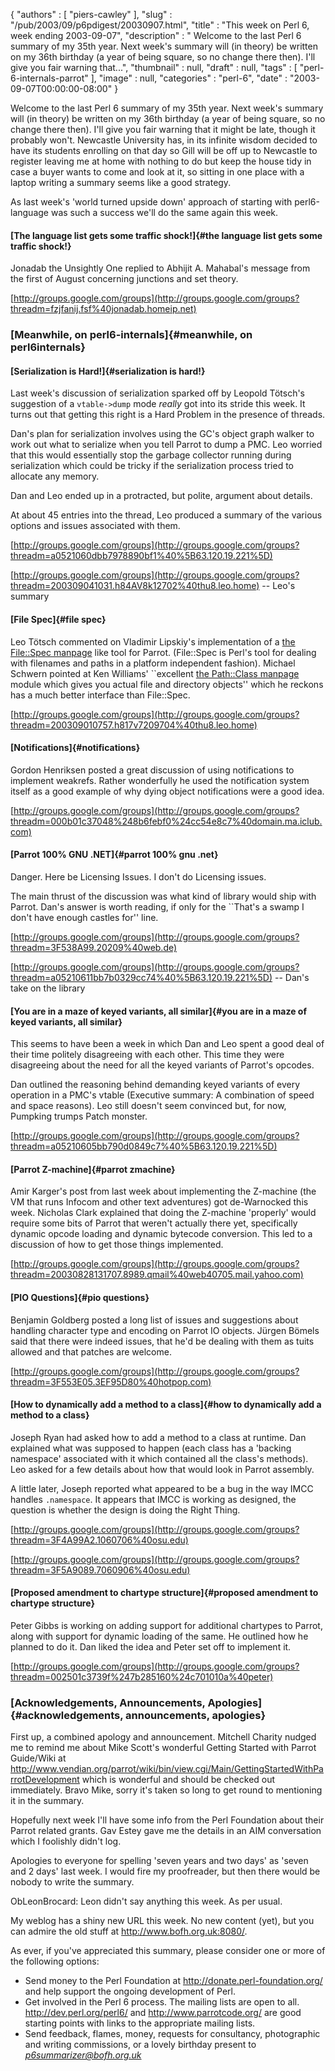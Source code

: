{
   "authors" : [
      "piers-cawley"
   ],
   "slug" : "/pub/2003/09/p6pdigest/20030907.html",
   "title" : "This week on Perl 6, week ending 2003-09-07",
   "description" : " Welcome to the last Perl 6 summary of my 35th year. Next week's summary will (in theory) be written on my 36th birthday (a year of being square, so no change there then). I'll give you fair warning that...",
   "thumbnail" : null,
   "draft" : null,
   "tags" : [
      "perl-6-internals-parrot"
   ],
   "image" : null,
   "categories" : "perl-6",
   "date" : "2003-09-07T00:00:00-08:00"
}





Welcome to the last Perl 6 summary of my 35th year. Next week's summary
will (in theory) be written on my 36th birthday (a year of being square,
so no change there then). I'll give you fair warning that it might be
late, though it probably won't. Newcastle University has, in its
infinite wisdom decided to have its students enrolling on that day so
Gill will be off up to Newcastle to register leaving me at home with
nothing to do but keep the house tidy in case a buyer wants to come and
look at it, so sitting in one place with a laptop writing a summary
seems like a good strategy.

As last week's 'world turned upside down' approach of starting with
perl6-language was such a success we'll do the same again this week.

#### [The language list gets some traffic shock!]{#the language list gets some traffic shock!}

Jonadab the Unsightly One replied to Abhijit A. Mahabal's message from
the first of August concerning junctions and set theory.

[http://groups.google.com/groups](http://groups.google.com/groups?threadm=fzjfanij.fsf%40jonadab.homeip.net)

### [Meanwhile, on perl6-internals]{#meanwhile, on perl6internals}

#### [Serialization is Hard!]{#serialization is hard!}

Last week's discussion of serialization sparked off by Leopold Tötsch's
suggestion of a `vtable->dump` mode *really* got into its stride this
week. It turns out that getting this right is a Hard Problem in the
presence of threads.

Dan's plan for serialization involves using the GC's object graph walker
to work out what to serialize when you tell Parrot to dump a PMC. Leo
worried that this would essentially stop the garbage collector running
during serialization which could be tricky if the serialization process
tried to allocate any memory.

Dan and Leo ended up in a protracted, but polite, argument about
details.

At about 45 entries into the thread, Leo produced a summary of the
various options and issues associated with them.

[http://groups.google.com/groups](http://groups.google.com/groups?threadm=a0521060dbb7978890bf1%40%5B63.120.19.221%5D)

[http://groups.google.com/groups](http://groups.google.com/groups?threadm=200309041031.h84AV8k12702%40thu8.leo.home)
-- Leo's summary

#### [File Spec]{#file spec}

Leo Tötsch commented on Vladimir Lipskiy's implementation of a [the
File::Spec manpage](/File/Spec.html) like tool for Parrot. (File::Spec
is Perl's tool for dealing with filenames and paths in a platform
independent fashion). Michael Schwern pointed at Ken Williams'
\`\`excellent [the Path::Class manpage](/Path/Class.html) module which
gives you actual file and directory objects'' which he reckons has a
much better interface than File::Spec.

[http://groups.google.com/groups](http://groups.google.com/groups?threadm=200309010757.h817v7209704%40thu8.leo.home)

#### [Notifications]{#notifications}

Gordon Henriksen posted a great discussion of using notifications to
implement weakrefs. Rather wonderfully he used the notification system
itself as a good example of why dying object notifications were a good
idea.

[http://groups.google.com/groups](http://groups.google.com/groups?threadm=000b01c37048%248b6febf0%24cc54e8c7%40domain.ma.iclub.com)

#### [Parrot 100% GNU .NET]{#parrot 100% gnu .net}

Danger. Here be Licensing Issues. I don't do Licensing issues.

The main thrust of the discussion was what kind of library would ship
with Parrot. Dan's answer is worth reading, if only for the \`\`That's a
swamp I don't have enough castles for'' line.

[http://groups.google.com/groups](http://groups.google.com/groups?threadm=3F538A99.20209%40web.de)

[http://groups.google.com/groups](http://groups.google.com/groups?threadm=a05210611bb7b0329cc74%40%5B63.120.19.221%5D)
-- Dan's take on the library

#### [You are in a maze of keyed variants, all similar]{#you are in a maze of keyed variants, all similar}

This seems to have been a week in which Dan and Leo spent a good deal of
their time politely disagreeing with each other. This time they were
disagreeing about the need for all the keyed variants of Parrot's
opcodes.

Dan outlined the reasoning behind demanding keyed variants of every
operation in a PMC's vtable (Executive summary: A combination of speed
and space reasons). Leo still doesn't seem convinced but, for now,
Pumpking trumps Patch monster.

[http://groups.google.com/groups](http://groups.google.com/groups?threadm=a05210605bb790d0849c7%40%5B63.120.19.221%5D)

#### [Parrot Z-machine]{#parrot zmachine}

Amir Karger's post from last week about implementing the Z-machine (the
VM that runs Infocom and other text adventures) got de-Warnocked this
week. Nicholas Clark explained that doing the Z-machine 'properly' would
require some bits of Parrot that weren't actually there yet,
specifically dynamic opcode loading and dynamic bytecode conversion.
This led to a discussion of how to get those things implemented.

[http://groups.google.com/groups](http://groups.google.com/groups?threadm=20030828131707.8989.qmail%40web40705.mail.yahoo.com)

#### [PIO Questions]{#pio questions}

Benjamin Goldberg posted a long list of issues and suggestions about
handling character type and encoding on Parrot IO objects. Jürgen Bömels
said that there were indeed issues, that he'd be dealing with them as
tuits allowed and that patches are welcome.

[http://groups.google.com/groups](http://groups.google.com/groups?threadm=3F553E05.3EF95D80%40hotpop.com)

#### [How to dynamically add a method to a class]{#how to dynamically add a method to a class}

Joseph Ryan had asked how to add a method to a class at runtime. Dan
explained what was supposed to happen (each class has a 'backing
namespace' associated with it which contained all the class's methods).
Leo asked for a few details about how that would look in Parrot
assembly.

A little later, Joseph reported what appeared to be a bug in the way
IMCC handles `.namespace`. It appears that IMCC is working as designed,
the question is whether the design is doing the Right Thing.

[http://groups.google.com/groups](http://groups.google.com/groups?threadm=3F4A99A2.1060706%40osu.edu)

[http://groups.google.com/groups](http://groups.google.com/groups?threadm=3F5A9089.7060906%40osu.edu)

#### [Proposed amendment to chartype structure]{#proposed amendment to chartype structure}

Peter Gibbs is working on adding support for additional chartypes to
Parrot, along with support for dynamic loading of the same. He outlined
how he planned to do it. Dan liked the idea and Peter set off to
implement it.

[http://groups.google.com/groups](http://groups.google.com/groups?threadm=002501c3739f%247b285160%24c701010a%40peter)

### [Acknowledgements, Announcements, Apologies]{#acknowledgements, announcements, apologies}

First up, a combined apology and announcement. Mitchell Charity nudged
me to remind me about Mike Scott's wonderful Getting Started with Parrot
Guide/Wiki at
<http://www.vendian.org/parrot/wiki/bin/view.cgi/Main/GettingStartedWithParrotDevelopment>
which is wonderful and should be checked out immediately. Bravo Mike,
sorry it's taken so long to get round to mentioning it in the summary.

Hopefully next week I'll have some info from the Perl Foundation about
their Parrot related grants. Gav Estey gave me the details in an AIM
conversation which I foolishly didn't log.

Apologies to everyone for spelling 'seven years and two days' as 'seven
and 2 days' last week. I would fire my proofreader, but then there would
be nobody to write the summary.

ObLeonBrocard: Leon didn't say anything this week. As per usual.

My weblog has a shiny new URL this week. No new content (yet), but you
can admire the old stuff at <http://www.bofh.org.uk:8080/>.

As ever, if you've appreciated this summary, please consider one or more
of the following options:

-   Send money to the Perl Foundation at
    <http://donate.perl-foundation.org/> and help support the ongoing
    development of Perl.
-   Get involved in the Perl 6 process. The mailing lists are open to
    all. <http://dev.perl.org/perl6/> and <http://www.parrotcode.org/>
    are good starting points with links to the appropriate mailing
    lists.
-   Send feedback, flames, money, requests for consultancy, photographic
    and writing commissions, or a lovely birthday present to
    *<p6summarizer@bofh.org.uk>*


